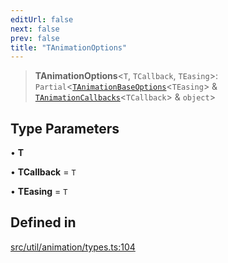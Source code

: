 ```yaml
---
editUrl: false
next: false
prev: false
title: "TAnimationOptions"
---
```


> **TAnimationOptions**\<`T`, `TCallback`, `TEasing`\>: `Partial`\<[`TAnimationBaseOptions`](/api/namespaces/util/type-aliases/tanimationbaseoptions/)\<`TEasing`\> & [`TAnimationCallbacks`](/api/namespaces/util/type-aliases/tanimationcallbacks/)\<`TCallback`\> & `object`\>

## Type Parameters

• **T**

• **TCallback** = `T`

• **TEasing** = `T`

## Defined in

[src/util/animation/types.ts:104](https://github.com/fabricjs/fabric.js/blob/c093e29e73123dafcfa091ff4d5e04e690bb796e/src/util/animation/types.ts#L104)
